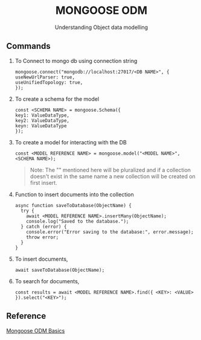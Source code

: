 <h1 align=center> MONGOOSE ODM </h1>
<p align=center> Understanding Object data modelling </p>

## Commands

1. To Connect to mongo db using connection string
    ```
    mongoose.connect("mongodb://localhost:27017/<DB NAME>", {
    useNewUrlParser: true,
    useUnifiedTopology: true,
    });
    ```
2. To create a schema for the model
    ```
    const <SCHEMA NAME> = mongoose.Schema({
    key1: ValueDataType,
    key2: ValueDataType,
    keyn: ValueDataType
    });
    ```
3. To create a model for interacting with the DB
    ```
    const <MODEL REFERENCE NAME> = mongoose.model("<MODEL NAME>", <SCHEMA NAME>);
    ```
    >Note: The "<MODEL NAME>" mentioned here will be pluralized and if a collection doesn't exist in the same name a new
    >collection will be created on first insert.
4. Function to insert documents into the collection
    ```
    async function saveToDatabase(ObjectName) {
      try {
        await <MODEL REFERENCE NAME>.insertMany(ObjectName);
        console.log("Saved to the database.");
      } catch (error) {
        console.error("Error saving to the database:", error.message);
        throw error;
      }
    }
    ```
5. To insert documents,
    ```
    await saveToDatabase(ObjectName);
    ```
6. To search for documents,
    ```
    const results = await <MODEL REFERENCE NAME>.find({ <KEY>: <VALUE>  }).select("<KEY>"); 
    ```
    
## Reference
[Mongoose ODM Basics](https://www.mongodb.com/developer/languages/javascript/mongoose-versus-nodejs-driver/)
